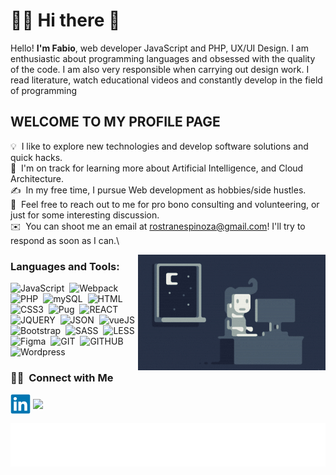 # :man_technologist: **Hi there** 👋

Hello! **I'm Fabio**, web developer JavaScript and PHP, UX/UI Design. I am enthusiastic about programming languages ​​and obsessed with the quality of the code. I am also very responsible when carrying out design work. I read literature, watch educational videos and constantly develop in the field of programming

## **WELCOME TO MY PROFILE PAGE**
💡 &nbsp;I like to explore new technologies and develop software solutions and quick hacks.\
🌱 &nbsp;I'm on track for learning more about Artificial Intelligence, and Cloud Architecture.\
✍️ &nbsp;In my free time, I pursue Web development as hobbies/side hustles.\
💬 &nbsp;Feel free to reach out to me for pro bono consulting and volunteering, or just for some interesting discussion.\
✉️ &nbsp;You can shoot me an email at rostranespinoza@gmail.com! I'll try to respond as soon as I can.\

<img alt="Night Coding" src="https://raw.githubusercontent.com/AVS1508/AVS1508/master/assets/Night-Coding.gif" align="right"/>

### **Languages and Tools**:
![JavaScript](https://img.shields.io/badge/-Javascript-0E2447?style=for-the-badge&logo=javascript&logocolor=6E8177)&nbsp;
![Webpack](https://img.shields.io/badge/-webpack-0E2447?style=for-the-badge&logo=webpack&logocolor=D1D6E0)&nbsp;
![PHP](https://img.shields.io/badge/-PHP-0E2447?style=for-the-badge&logo=php&logocolor=D1D6E0)&nbsp;
![mySQL](https://img.shields.io/badge/-mySQL-0E2447?style=for-the-badge&logo=mySQL&logocolor=FFFFFF)&nbsp;
![HTML](https://img.shields.io/badge/-HTML-0E2447?style=for-the-badge&logo=HTML5&logocolor=white)&nbsp;
![CSS3](https://img.shields.io/badge/-CSS3-0E2447?style=for-the-badge&logo=CSS3&logocolor=white)&nbsp;
![Pug](https://img.shields.io/badge/-Pug-0E2447?style=for-the-badge&logo=pug&logocolor=white)&nbsp;
![REACT](https://img.shields.io/badge/-Reactjs-0E2447?style=for-the-badge&logo=react&logocolor=white)&nbsp;
![JQUERY](https://img.shields.io/badge/-JQuery-0E2447?style=for-the-badge&logo=jquery&logocolor=white)&nbsp;
![JSON](https://img.shields.io/badge/-JSON_Api-0E2447?style=for-the-badge&logo=json&logocolor=white)&nbsp;
![vueJS](https://img.shields.io/badge/-Vuejs-0E2447?style=for-the-badge&logo=vue&logocolor=white)&nbsp;
![Bootstrap](https://img.shields.io/badge/-bootstrap-0E2447?style=for-the-badge&logo=bootstrap&logocolor=white)&nbsp;
![SASS](https://img.shields.io/badge/-SASS-0E2447?style=for-the-badge&logo=sass&logocolor=white)&nbsp;
![LESS](https://img.shields.io/badge/-LESS-0E2447?style=for-the-badge&logo=less&logocolor=white)&nbsp;
![Figma](https://img.shields.io/badge/-Figma-0E2447?style=for-the-badge&logo=figma&logocolor=white)&nbsp;
![GIT](https://img.shields.io/badge/-git-0E2447?style=for-the-badge&logo=git&logocolor=white)&nbsp;
![GITHUB](https://img.shields.io/badge/-Github-0E2447?style=for-the-badge&logo=github&logocolor=white)&nbsp;
![Wordpress](https://img.shields.io/badge/-Wordpress-0E2447?style=for-the-badge&logo=wordpress&logocolor=white)&nbsp;

### **🤝🏻 &nbsp;Connect with Me**

<a href = 'https://www.linkedin.com/feed/'> <img width = '32px' align= 'center' src="https://raw.githubusercontent.com/devicons/devicon/master/icons/linkedin/linkedin-original.svg"/></a> 
<a href = 'https://spb.hh.ru/resume/45717c20ff05afb0a50039ed1f456d79513159'> <img width = '32px' align= 'center' src="https://i.hh.ru/logos/svg/hh.ru__min_.svg?v=11032019"/></a>

<!--[![Anurag's GitHub stats](https://github-readme-stats.vercel.app/api?username=facesar&show_icons=true)](https://github.com/anuraghazra/github-readme-stats)-->

<img align='center'  height="70" alt="Thanks" width="100%" src="assets/Thanks.svg"/> 
